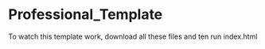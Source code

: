 # Professional_Template
To watch this template work, download all these files and ten run index.html
